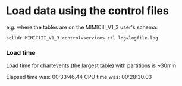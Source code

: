 # Load data using the control files

e.g. where the tables are on the MIMICIII_V1_3 user's schema:

```sqlldr MIMICIII_V1_3 control=services.ctl log=logfile.log```

### Load time 

Load time for chartevents (the largest table) with partitions is ~30min

Elapsed time was:     00:33:46.44
CPU time was:         00:28:30.03

